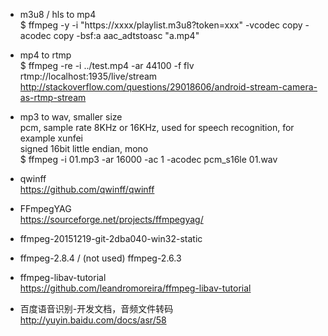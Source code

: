 * m3u8 / hls to mp4  
$ ffmpeg -y -i "https://xxxx/playlist.m3u8?token=xxx"  -vcodec copy -acodec copy -bsf:a aac_adtstoasc "a.mp4"  

* mp4 to rtmp   
$ ffmpeg -re -i ../test.mp4 -ar 44100 -f flv rtmp://localhost:1935/live/stream  
http://stackoverflow.com/questions/29018606/android-stream-camera-as-rtmp-stream  

* mp3 to wav, smaller size  
pcm, sample rate 8KHz or 16KHz, 
used for speech recognition, for example xunfei   
signed 16bit little endian, mono  
$ ffmpeg -i 01.mp3 -ar 16000 -ac 1 -acodec pcm_s16le 01.wav 

* qwinff  
https://github.com/qwinff/qwinff  

* FFmpegYAG  
https://sourceforge.net/projects/ffmpegyag/  

* ffmpeg-20151219-git-2dba040-win32-static  

* ffmpeg-2.8.4 / (not used) ffmpeg-2.6.3  

* ffmpeg-libav-tutorial  
https://github.com/leandromoreira/ffmpeg-libav-tutorial  

* 百度语音识别-开发文档，音频文件转码  
http://yuyin.baidu.com/docs/asr/58  
